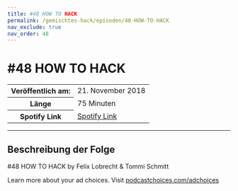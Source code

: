 ```yaml
---
title: #48 HOW TO HACK
permalink: /gemischtes-hack/episoden/48-HOW-TO-HACK
nav_exclude: true
nav_order: 48
---
```


# #48 HOW TO HACK
<table class="resp-table dcf-table dcf-table-responsive dcf-table-bordered dcf-table-striped dcf-w-100%">
                    <tbody>
                        <tr>
                            <th scope="row">Veröffentlich am:</th>
                            <td data-label="Veröffentlich am:">21. November 2018</td>
                        </tr>
                        <tr>
                            <th scope="row">Länge </th>
                            <td data-label="Länge ">75 Minuten</td>
                        </tr><tr>
                                <th scope="row">Spotify Link</th>
                                <td data-label="Spotify Link"><a href="https://open.spotify.com/episode/14ZktQRT1W5zsj3tVomg36">Spotify Link</a></td>
                            </tr></tbody>
                </table>

***

## Beschreibung der Folge

<div>
<p>#48 HOW TO HACK by Felix Lobrecht &amp; Tommi Schmitt</p><p> </p><p>Learn more about your ad choices. Visit <a href="https://podcastchoices.com/adchoices">podcastchoices.com/adchoices</a></p>  
</div>

